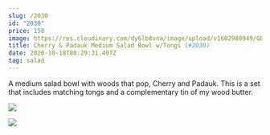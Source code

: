 ```yaml
---
slug: /2030
id: "2030"
price: 150
image: https://res.cloudinary.com/dy6lb8vna/image/upload/v1602980949/GB%20Bowlworks%20Gallery/2030a.jpg
title: Cherry & Padauk Medium Salad Bowl w/Tongs (#2030)
date: 2020-10-18T00:29:31.497Z
tag: salad
---
```

A medium salad bowl with woods that pop, Cherry and Padauk.  This is a set that includes matching tongs and a complementary tin of my wood butter.  

![](https://res.cloudinary.com/dy6lb8vna/image/upload/v1602981096/GB%20Bowlworks%20Gallery/2030d.jpg)

![](https://res.cloudinary.com/dy6lb8vna/image/upload/v1602981123/GB%20Bowlworks%20Gallery/2030e.jpg)